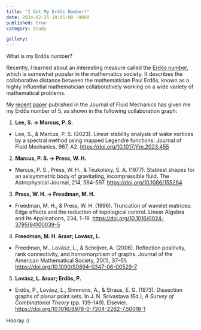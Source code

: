 ```yaml
---
title: "I Got My Erdős Number!"
date: 2024-02-25 18:05:00 -0800
published: true
category: Study

gallery:
---
```


What is my Erdős number?

Recently, I learned about an interesting measure called the [Erdős number](https://en.wikipedia.org/wiki/Erd%C5%91s_number), which is somewhat popular in the mathematics society. It describes the collaborative distance between the mathematician Paul Erdős, known as a highly influential mathematician collaboratively working on a wide variety of mathematical problems.

My [recent paper](https://doi.org/10.1017/jfm.2023.455) published in the Journal of Fluid Mechanics has given me my Erdős number of 5, as shown in the following collaboration graph:

1. **Lee, S. &rarr; Marcus, P. S.**
  - Lee, S., & Marcus, P. S. (2023). Linear stability analysis of wake vortices by a spectral method using mapped Legendre functions. Journal of Fluid Mechanics, 967, A2. https://doi.org/10.1017/jfm.2023.455
2. **Marcus, P. S. &rarr; Press, W. H.**
  - Marcus, P. S., Press, W. H., & Teukolsky, S. A. (1977). Stablest shapes for an axisymmetric body of gravitating, incompressible fluid. The Astrophysical Journal, 214, 584-597. https://doi.org/10.1086/155284
3. **Press, W. H. &rarr; Freedman, M. H.**
  - Freedman, M. H., & Press, W. H. (1996). Truncation of wavelet matrices: Edge effects and the reduction of topological control. Linear Algebra and Its Applications, 234, 1–19. https://doi.org/10.1016/0024-3795(94)00039-5
4. **Freedman, M. H. &raar; Lovász, L.**
  - Freedman, M., Lovász, L., & Schrijver, A. (2006). Reflection positivity, rank connectivity, and homomorphism of graphs. Journal of the American Mathematical Society, 20(1), 37–51. https://doi.org/10.1090/S0894-0347-06-00529-7
5. **Lovász, L. &raar; Erdös, P.**
  - Erdös, P., Lovász, L., Simmons, A., & Straus, E. G. (1973). Dissection graphs of planar point sets. In J. N. Srivastava (Ed.), *A Survey of Combinatorial Theory* (pp. 139–149). Elsevier. https://doi.org/10.1016/B978-0-7204-2262-7.50018-1

Hooray :)